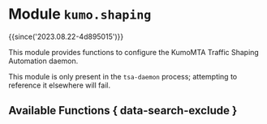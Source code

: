 # Module `kumo.shaping`

{{since('2023.08.22-4d895015')}}

This module provides functions to configure the KumoMTA Traffic Shaping Automation daemon.

This module is only present in the `tsa-daemon` process; attempting to
reference it elsewhere will fail.

## Available Functions { data-search-exclude }
